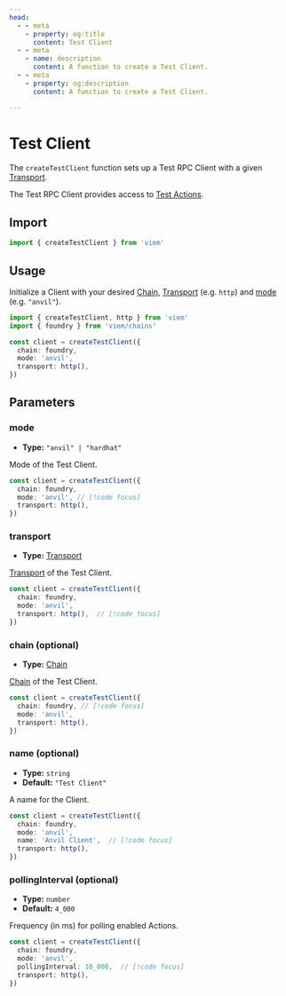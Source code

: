 ```yaml
---
head:
  - - meta
    - property: og:title
      content: Test Client
  - - meta
    - name: description
      content: A function to create a Test Client.
  - - meta
    - property: og:description
      content: A function to create a Test Client.

---
```


# Test Client

The `createTestClient` function sets up a Test RPC Client with a given [Transport](/docs/clients/intro).

The Test RPC Client provides access to [Test Actions](#supported-actions).

## Import

```ts
import { createTestClient } from 'viem'
```

## Usage

Initialize a Client with your desired [Chain](/docs/clients/chains), [Transport](/docs/clients/intro) (e.g. `http`) and [mode](#mode) (e.g. `"anvil"`).

```ts
import { createTestClient, http } from 'viem'
import { foundry } from 'viem/chains'

const client = createTestClient({
  chain: foundry,
  mode: 'anvil',
  transport: http(), 
})
```

## Parameters

### mode

- **Type:** `"anvil" | "hardhat"`

Mode of the Test Client.

```ts
const client = createTestClient({
  chain: foundry,
  mode: 'anvil', // [!code focus]
  transport: http(), 
})
```

### transport

- **Type:** [Transport](/docs/glossary/types#TODO)

[Transport](/docs/clients/intro) of the Test Client.

```ts
const client = createTestClient({
  chain: foundry,
  mode: 'anvil', 
  transport: http(),  // [!code focus]
})
```

### chain (optional)

- **Type:** [Chain](/docs/glossary/types#TODO)

[Chain](/docs/clients/chains) of the Test Client.

```ts
const client = createTestClient({
  chain: foundry, // [!code focus]
  mode: 'anvil',
  transport: http(), 
})
```

### name (optional)

- **Type:** `string`
- **Default:** `"Test Client"`

A name for the Client.

```ts
const client = createTestClient({
  chain: foundry,
  mode: 'anvil', 
  name: 'Anvil Client',  // [!code focus]
  transport: http(),
})
```

### pollingInterval (optional)

- **Type:** `number`
- **Default:** `4_000`

Frequency (in ms) for polling enabled Actions.

```ts
const client = createTestClient({
  chain: foundry,
  mode: 'anvil', 
  pollingInterval: 10_000,  // [!code focus]
  transport: http(),
})
```
